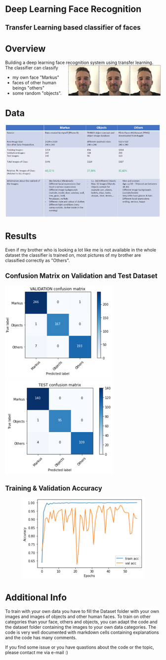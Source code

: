# Deep Learning Face Recognition
## Transfer Learning based classifier of faces

# Overview
 Building a deep learning face recognition system using transfer learning.
 The classifier can classify
 <img align="right" src="Plots/Markus.PNG" width="100">
 <img align="right" src="Plots/Markus.PNG" width="100">
 <img align="right" src="Plots/Markus.PNG" width="100">
 - my own face "Markus"
 - faces of other human beings "others"
 - some random "objects".
 
 # Data
 <p align="center">
  <img src="Plots/Info.PNG" width="900">
</p>
 
# Results
Even if my brother who is looking a lot like me is not available in the whole dataset the classifier is trained on, most pictures of my brother are classified correctly as "Others".
## Confusion Matrix on Validation and Test Dataset
<img src="Plots/cm.PNG" width="350"> <img src="Plots/cm_test.PNG" width="350">

## Training & Validation Accuracy
<p align="center">
  <img src="Plots/acc.PNG" width="400">
</p>



# Additional Info
To train with your own data you have to fill the Dataset folder with your own images and images of objects and other human faces.
To train on other categories than your face, others and objects, you can adapt the code and the dataset folder containing the images to your own data categories.
The code is very well documented with markdown cells containing explanations and the code has many comments.

If you find some issue or you have quastions about the code or the topic, please contact me via e-mail :)
